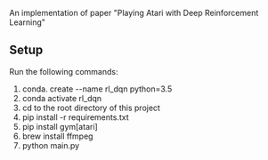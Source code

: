An implementation of paper "Playing Atari with Deep Reinforcement Learning"

## Setup
Run the following commands:
1. conda. create --name rl_dqn python=3.5
2. conda activate rl_dqn
3. cd to the root directory of this project
4. pip install -r requirements.txt
5. pip install gym[atari]
6. brew install ffmpeg
7. python main.py
